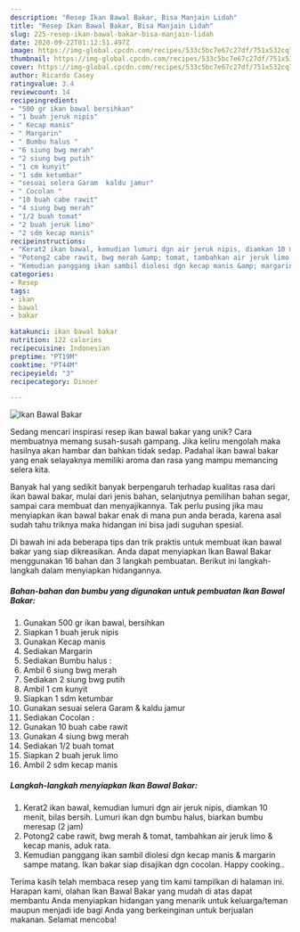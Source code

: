```yaml
---
description: "Resep Ikan Bawal Bakar, Bisa Manjain Lidah"
title: "Resep Ikan Bawal Bakar, Bisa Manjain Lidah"
slug: 225-resep-ikan-bawal-bakar-bisa-manjain-lidah
date: 2020-09-22T01:12:51.497Z
image: https://img-global.cpcdn.com/recipes/533c5bc7e67c27df/751x532cq70/ikan-bawal-bakar-foto-resep-utama.jpg
thumbnail: https://img-global.cpcdn.com/recipes/533c5bc7e67c27df/751x532cq70/ikan-bawal-bakar-foto-resep-utama.jpg
cover: https://img-global.cpcdn.com/recipes/533c5bc7e67c27df/751x532cq70/ikan-bawal-bakar-foto-resep-utama.jpg
author: Ricardo Casey
ratingvalue: 3.4
reviewcount: 14
recipeingredient:
- "500 gr ikan bawal bersihkan"
- "1 buah jeruk nipis"
- " Kecap manis"
- " Margarin"
- " Bumbu halus "
- "6 siung bwg merah"
- "2 siung bwg putih"
- "1 cm kunyit"
- "1 sdm ketumbar"
- "sesuai selera Garam  kaldu jamur"
- " Cocolan "
- "10 buah cabe rawit"
- "4 siung bwg merah"
- "1/2 buah tomat"
- "2 buah jeruk limo"
- "2 sdm kecap manis"
recipeinstructions:
- "Kerat2 ikan bawal, kemudian lumuri dgn air jeruk nipis, diamkan 10 menit, bilas bersih. Lumuri ikan dgn bumbu halus, biarkan bumbu meresap (2 jam)"
- "Potong2 cabe rawit, bwg merah &amp; tomat, tambahkan air jeruk limo &amp; kecap manis, aduk rata."
- "Kemudian panggang ikan sambil diolesi dgn kecap manis &amp; margarin sampe matang. Ikan bakar siap disajikan dgn cocolan. Happy cooking.."
categories:
- Resep
tags:
- ikan
- bawal
- bakar

katakunci: ikan bawal bakar 
nutrition: 122 calories
recipecuisine: Indonesian
preptime: "PT19M"
cooktime: "PT44M"
recipeyield: "3"
recipecategory: Dinner

---
```



![Ikan Bawal Bakar](https://img-global.cpcdn.com/recipes/533c5bc7e67c27df/751x532cq70/ikan-bawal-bakar-foto-resep-utama.jpg)

Sedang mencari inspirasi resep ikan bawal bakar yang unik? Cara membuatnya memang susah-susah gampang. Jika keliru mengolah maka hasilnya akan hambar dan bahkan tidak sedap. Padahal ikan bawal bakar yang enak selayaknya memiliki aroma dan rasa yang mampu memancing selera kita.

Banyak hal yang sedikit banyak berpengaruh terhadap kualitas rasa dari ikan bawal bakar, mulai dari jenis bahan, selanjutnya pemilihan bahan segar, sampai cara membuat dan menyajikannya. Tak perlu pusing jika mau menyiapkan ikan bawal bakar enak di mana pun anda berada, karena asal sudah tahu triknya maka hidangan ini bisa jadi suguhan spesial.




Di bawah ini ada beberapa tips dan trik praktis untuk membuat ikan bawal bakar yang siap dikreasikan. Anda dapat menyiapkan Ikan Bawal Bakar menggunakan 16 bahan dan 3 langkah pembuatan. Berikut ini langkah-langkah dalam menyiapkan hidangannya.

<!--inarticleads1-->

##### Bahan-bahan dan bumbu yang digunakan untuk pembuatan Ikan Bawal Bakar:

1. Gunakan 500 gr ikan bawal, bersihkan
1. Siapkan 1 buah jeruk nipis
1. Gunakan  Kecap manis
1. Sediakan  Margarin
1. Sediakan  Bumbu halus :
1. Ambil 6 siung bwg merah
1. Sediakan 2 siung bwg putih
1. Ambil 1 cm kunyit
1. Siapkan 1 sdm ketumbar
1. Gunakan sesuai selera Garam &amp; kaldu jamur
1. Sediakan  Cocolan :
1. Gunakan 10 buah cabe rawit
1. Gunakan 4 siung bwg merah
1. Sediakan 1/2 buah tomat
1. Siapkan 2 buah jeruk limo
1. Ambil 2 sdm kecap manis




<!--inarticleads2-->

##### Langkah-langkah menyiapkan Ikan Bawal Bakar:

1. Kerat2 ikan bawal, kemudian lumuri dgn air jeruk nipis, diamkan 10 menit, bilas bersih. Lumuri ikan dgn bumbu halus, biarkan bumbu meresap (2 jam)
1. Potong2 cabe rawit, bwg merah &amp; tomat, tambahkan air jeruk limo &amp; kecap manis, aduk rata.
1. Kemudian panggang ikan sambil diolesi dgn kecap manis &amp; margarin sampe matang. Ikan bakar siap disajikan dgn cocolan. Happy cooking..




Terima kasih telah membaca resep yang tim kami tampilkan di halaman ini. Harapan kami, olahan Ikan Bawal Bakar yang mudah di atas dapat membantu Anda menyiapkan hidangan yang menarik untuk keluarga/teman maupun menjadi ide bagi Anda yang berkeinginan untuk berjualan makanan. Selamat mencoba!
